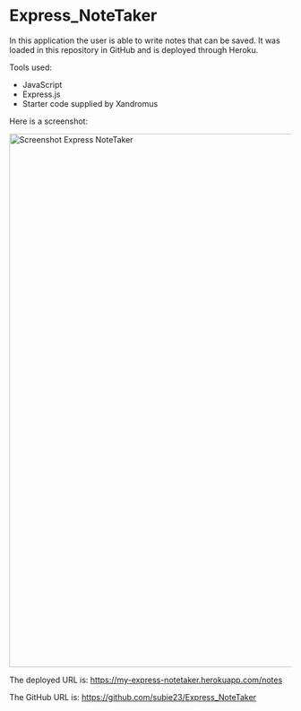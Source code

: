 # Express_NoteTaker

In this application the user is able to write notes that can be saved. 
It was loaded in this repository in GitHub and is deployed through Heroku.

Tools used:
- JavaScript
- Express.js
- Starter code supplied by Xandromus


Here is a screenshot:

<img width="952" alt="Screenshot Express NoteTaker" src="https://user-images.githubusercontent.com/105945177/210446502-cfe92492-fe43-4798-ad98-3801a985ee58.png">

The deployed URL is:
https://my-express-notetaker.herokuapp.com/notes

The GitHub URL is:
https://github.com/subie23/Express_NoteTaker
